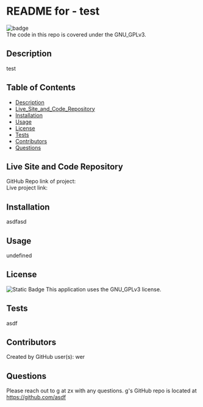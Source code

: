 # README for - test
  ![badge](https://img.shields.io/badge/License_Info:-GNU_GPLv3-violet)<br />
  The code in this repo is covered under the GNU_GPLv3.
  
  ## Description
  test
  
  ## Table of Contents
  - [Description](#description)
  - [Live_Site_and_Code_Repository](#live_site_and_code_repository)
  - [Installation](#installation)
  - [Usage](#usage)
  - [License](#license)
  - [Tests](#tests)
  - [Contributors](#contributors)
  - [Questions](#questions)
  
  ## Live Site and Code Repository
  GitHub Repo link of project: <aasdfasdf>
  <br />
  Live project link: <asdfasfd>

  ## Installation
  asdfasd
  
  ## Usage
  undefined
  
  ## License
  ![Static Badge](https://img.shields.io/badge/License_Info:-GNU_GPLv3-violet)
  This application uses the GNU_GPLv3 license. 
  
  ## Tests
  asdf

  ## Contributors
  Created by GitHub user(s): wer

  ## Questions
  Please reach out to g at zx with any questions.
  g's GitHub repo is located at <https://github.com/asdf>
  